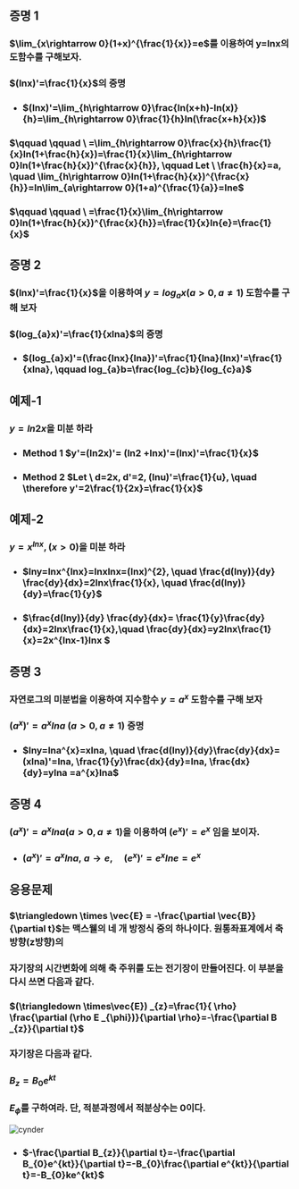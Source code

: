 ## 증명 1
### $\lim_{x\rightarrow 0}(1+x)^{\frac{1}{x}}=e$를 이용하여 y=lnx의 도함수를 구해보자.
### $(lnx)'=\frac{1}{x}$의 증명
+ ### $(lnx)'=\lim_{h\rightarrow 0}\frac{ln(x+h)-ln(x)}{h}=\lim_{h\rightarrow 0}\frac{1}{h}ln(\frac{x+h}{x})$
### $\qquad \qquad \   =\lim_{h\rightarrow 0}\frac{x}{h}\frac{1}{x}ln(1+\frac{h}{x})=\frac{1}{x}\lim_{h\rightarrow 0}ln(1+\frac{h}{x})^{\frac{x}{h}}, \qquad Let \ \frac{h}{x}=a, \quad \lim_{h\rightarrow 0}ln(1+\frac{h}{x})^{\frac{x}{h}}=ln\lim_{a\rightarrow 0}(1+a)^{\frac{1}{a}}=lne$
### $\qquad \qquad \   =\frac{1}{x}\lim_{h\rightarrow 0}ln(1+\frac{h}{x})^{\frac{x}{h}}=\frac{1}{x}ln{e}=\frac{1}{x}$

## 증명 2
### $(lnx)'=\frac{1}{x}$을 이용하여 $y=log_{a}x(a>0,a\neq 1)$ 도함수를 구해 보자
### $(log_{a}x)'=\frac{1}{xlna}$의 증명
+ ### $(log_{a}x)'=(\frac{lnx}{lna})'=\frac{1}{lna}(lnx)'=\frac{1}{xlna}, \qquad log_{a}b=\frac{log_{c}b}{log_{c}a}$

## 예제-1
### $y=ln2x$을 미분 하라
+ ### Method 1 $y'=(ln2x)'= (ln2 +lnx)'=(lnx)'=\frac{1}{x}$
+ ### Method 2 $Let \ d=2x, d'=2, (lnu)'=\frac{1}{u}, \quad \therefore y'=2\frac{1}{2x}=\frac{1}{x}$

## 예제-2
### $y=x^{lnx},(x>0)$을 미분 하라
+ ### $lny=lnx^{lnx}=lnxlnx=(lnx)^{2}, \quad \frac{d(lny)}{dy} \frac{dy}{dx}=2lnx\frac{1}{x}, \quad \frac{d(lny)}{dy}=\frac{1}{y}$
+ ### $\frac{d(lny)}{dy} \frac{dy}{dx}= \frac{1}{y}\frac{dy}{dx}=2lnx\frac{1}{x},\quad \frac{dy}{dx}=y2lnx\frac{1}{x}=2x^{lnx-1}lnx $


## 증명 3
### 자연로그의 미분법을 이용하여 지수함수 $y=a^{x}$ 도함수를 구해 보자
### $(a^{x})'=a^{x}lna \ (a>0, a\neq 1)$ 증명
+ ### $lny=lna^{x}=xlna, \quad \frac{d(lny)}{dy}\frac{dy}{dx}=(xlna)'=lna, \frac{1}{y}\frac{dx}{dy}=lna, \frac{dx}{dy}=ylna =a^{x}lna$

## 증명 4
### $(a^{x})'=a^{x}lna (a>0, a\neq 1)$을 이용하여 $(e^{x})'=e^{x}$ 임을 보이자.
+ ### $(a^{x})'=a^{x}lna, \ a \to e, \quad (e^{x})'=e^{x}lne=e^{x}$ 

## 응용문제
### $\triangledown \times \vec{E} = -\frac{\partial \vec{B}}{\partial t}$는 맥스웰의 네 개 방정식 중의 하나이다. 원통좌표계에서 축방향(z방향)의  
### 자기장의 시간변화에 의해 축 주위를 도는 전기장이 만들어진다. 이 부분을 다시 쓰면 다음과 같다.
### $(\triangledown \times\vec{E}) _{z}=\frac{1}{ \rho} \frac{\partial (\rho E _{\phi})}{\partial \rho}=-\frac{\partial B _{z}}{\partial t}$
### 자기장은 다음과 같다.
### $B_{z}=B_{0}e^{kt}$
### $E_{\phi}$를 구하여라. 단, 적분과정에서 적분상수는 0이다.
![cynder](https://github.com/DooHub/Electromagnetic_Math/assets/99073912/c198bc90-22d1-4949-919c-6d4b6d4b10bb)

+ ### $-\frac{\partial B_{z}}{\partial t}=-\frac{\partial B_{0}e^{kt}}{\partial t}=-B_{0}\frac{\partial e^{kt}}{\partial t}=-B_{0}ke^{kt}$
